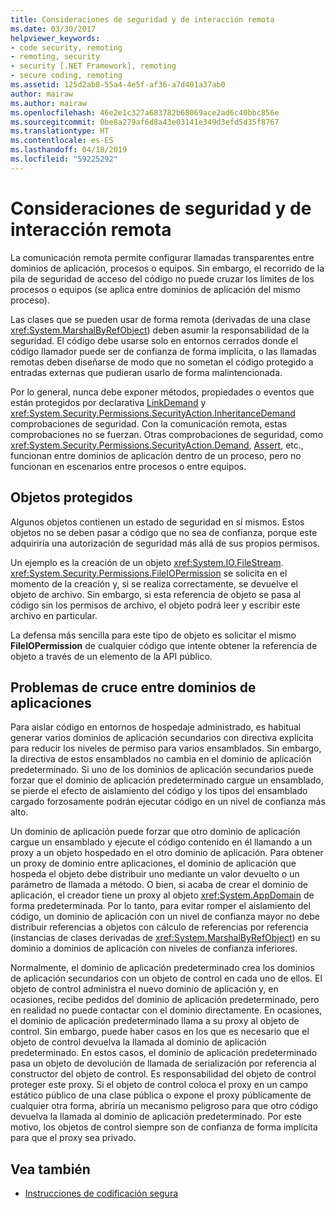 ```yaml
---
title: Consideraciones de seguridad y de interacción remota
ms.date: 03/30/2017
helpviewer_keywords:
- code security, remoting
- remoting, security
- security [.NET Framework], remoting
- secure coding, remoting
ms.assetid: 125d2ab8-55a4-4e5f-af36-a7d401a37ab0
author: mairaw
ms.author: mairaw
ms.openlocfilehash: 46e2e1c327a683782b68069ace2ad6c40bbc856e
ms.sourcegitcommit: 0be8a279af6d8a43e03141e349d3efd5d35f8767
ms.translationtype: HT
ms.contentlocale: es-ES
ms.lasthandoff: 04/18/2019
ms.locfileid: "59225292"
---
```

# <a name="security-and-remoting-considerations"></a>Consideraciones de seguridad y de interacción remota
La comunicación remota permite configurar llamadas transparentes entre dominios de aplicación, procesos o equipos. Sin embargo, el recorrido de la pila de seguridad de acceso del código no puede cruzar los límites de los procesos o equipos (se aplica entre dominios de aplicación del mismo proceso).  
  
 Las clases que se pueden usar de forma remota (derivadas de una clase <xref:System.MarshalByRefObject>) deben asumir la responsabilidad de la seguridad. El código debe usarse solo en entornos cerrados donde el código llamador puede ser de confianza de forma implícita, o las llamadas remotas deben diseñarse de modo que no sometan el código protegido a entradas externas que pudieran usarlo de forma malintencionada.  
  
 Por lo general, nunca debe exponer métodos, propiedades o eventos que están protegidos por declarativa [LinkDemand](../../../docs/framework/misc/link-demands.md) y <xref:System.Security.Permissions.SecurityAction.InheritanceDemand> comprobaciones de seguridad. Con la comunicación remota, estas comprobaciones no se fuerzan. Otras comprobaciones de seguridad, como <xref:System.Security.Permissions.SecurityAction.Demand>, [Assert](../../../docs/framework/misc/using-the-assert-method.md), etc., funcionan entre dominios de aplicación dentro de un proceso, pero no funcionan en escenarios entre procesos o entre equipos.  
  
## <a name="protected-objects"></a>Objetos protegidos  
 Algunos objetos contienen un estado de seguridad en sí mismos. Estos objetos no se deben pasar a código que no sea de confianza, porque este adquiriría una autorización de seguridad más allá de sus propios permisos.  
  
 Un ejemplo es la creación de un objeto <xref:System.IO.FileStream>. <xref:System.Security.Permissions.FileIOPermission> se solicita en el momento de la creación y, si se realiza correctamente, se devuelve el objeto de archivo. Sin embargo, si esta referencia de objeto se pasa al código sin los permisos de archivo, el objeto podrá leer y escribir este archivo en particular.  
  
 La defensa más sencilla para este tipo de objeto es solicitar el mismo **FileIOPermission** de cualquier código que intente obtener la referencia de objeto a través de un elemento de la API público.  
  
## <a name="application-domain-crossing-issues"></a>Problemas de cruce entre dominios de aplicaciones  
 Para aislar código en entornos de hospedaje administrado, es habitual generar varios dominios de aplicación secundarios con directiva explícita para reducir los niveles de permiso para varios ensamblados. Sin embargo, la directiva de estos ensamblados no cambia en el dominio de aplicación predeterminado. Si uno de los dominios de aplicación secundarios puede forzar que el dominio de aplicación predeterminado cargue un ensamblado, se pierde el efecto de aislamiento del código y los tipos del ensamblado cargado forzosamente podrán ejecutar código en un nivel de confianza más alto.  
  
 Un dominio de aplicación puede forzar que otro dominio de aplicación cargue un ensamblado y ejecute el código contenido en él llamando a un proxy a un objeto hospedado en el otro dominio de aplicación. Para obtener un proxy de dominio entre aplicaciones, el dominio de aplicación que hospeda el objeto debe distribuir uno mediante un valor devuelto o un parámetro de llamada a método. O bien, si acaba de crear el dominio de aplicación, el creador tiene un proxy al objeto <xref:System.AppDomain> de forma predeterminada. Por lo tanto, para evitar romper el aislamiento del código, un dominio de aplicación con un nivel de confianza mayor no debe distribuir referencias a objetos con cálculo de referencias por referencia (instancias de clases derivadas de <xref:System.MarshalByRefObject>) en su dominio a dominios de aplicación con niveles de confianza inferiores.  
  
 Normalmente, el dominio de aplicación predeterminado crea los dominios de aplicación secundarios con un objeto de control en cada uno de ellos. El objeto de control administra el nuevo dominio de aplicación y, en ocasiones, recibe pedidos del dominio de aplicación predeterminado, pero en realidad no puede contactar con el dominio directamente. En ocasiones, el dominio de aplicación predeterminado llama a su proxy al objeto de control. Sin embargo, puede haber casos en los que es necesario que el objeto de control devuelva la llamada al dominio de aplicación predeterminado. En estos casos, el dominio de aplicación predeterminado pasa un objeto de devolución de llamada de serialización por referencia al constructor del objeto de control. Es responsabilidad del objeto de control proteger este proxy. Si el objeto de control coloca el proxy en un campo estático público de una clase pública o expone el proxy públicamente de cualquier otra forma, abriría un mecanismo peligroso para que otro código devuelva la llamada al dominio de aplicación predeterminado. Por este motivo, los objetos de control siempre son de confianza de forma implícita para que el proxy sea privado.  
  
## <a name="see-also"></a>Vea también

- [Instrucciones de codificación segura](../../../docs/standard/security/secure-coding-guidelines.md)
